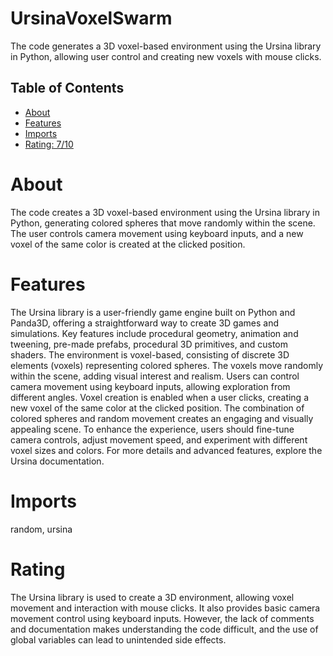 # UrsinaVoxelSwarm

The code generates a 3D voxel-based environment using the Ursina library in Python, allowing user control and creating new voxels with mouse clicks.

## Table of Contents

- [About](#about)
- [Features](#features)
- [Imports](#Imports)
- [Rating: 7/10](#Rating)

# About

The code creates a 3D voxel-based environment using the Ursina library in Python, generating colored spheres that move randomly within the scene. The user controls camera movement using keyboard inputs, and a new voxel of the same color is created at the clicked position.

# Features

The Ursina library is a user-friendly game engine built on Python and Panda3D, offering a straightforward way to create 3D games and simulations. Key features include procedural geometry, animation and tweening, pre-made prefabs, procedural 3D primitives, and custom shaders. The environment is voxel-based, consisting of discrete 3D elements (voxels) representing colored spheres. The voxels move randomly within the scene, adding visual interest and realism. Users can control camera movement using keyboard inputs, allowing exploration from different angles. Voxel creation is enabled when a user clicks, creating a new voxel of the same color at the clicked position. The combination of colored spheres and random movement creates an engaging and visually appealing scene. To enhance the experience, users should fine-tune camera controls, adjust movement speed, and experiment with different voxel sizes and colors. For more details and advanced features, explore the Ursina documentation.

# Imports

random, ursina 

# Rating

The Ursina library is used to create a 3D environment, allowing voxel movement and interaction with mouse clicks. It also provides basic camera movement control using keyboard inputs. However, the lack of comments and documentation makes understanding the code difficult, and the use of global variables can lead to unintended side effects.
